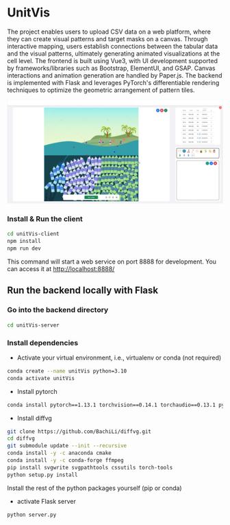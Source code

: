 # UnitVis

The project enables users to upload CSV data on a web platform, where they can create visual patterns and target masks on a canvas. Through interactive mapping, users establish connections between the tabular data and the visual patterns, ultimately generating animated visualizations at the cell level. The frontend is built using Vue3, with UI development supported by frameworks/libraries such as Bootstrap, ElementUI, and GSAP. Canvas interactions and animation generation are handled by Paper.js. The backend is implemented with Flask and leverages PyTorch's differentiable rendering techniques to optimize the geometric arrangement of pattern tiles.

![system overview](demo.png "System Overview")

### Install & Run the client
```bash
cd unitVis-client
npm install 
npm run dev
```

This command will start a web service on port 8888 for development. You can access it at [http://localhost:8888/](http://localhost:8888/)

## Run the backend locally with Flask

### Go into the backend directory
```bash
cd unitVis-server
```

### Install dependencies
- Activate your virtual environment, i.e., virtualenv or conda (not required)
```bash
conda create --name unitVis python=3.10
conda activate unitVis
```
- Install pytorch
```bash
conda install pytorch==1.13.1 torchvision==0.14.1 torchaudio==0.13.1 pytorch-cuda=11.6 -c pytorch -c nvidia
```

- Install diffvg
```bash
git clone https://github.com/BachiLi/diffvg.git
cd diffvg
git submodule update --init --recursive
conda install -y -c anaconda cmake
conda install -y -c conda-forge ffmpeg
pip install svgwrite svgpathtools cssutils torch-tools
python setup.py install
```
Install the rest of the python packages yourself (pip or conda)
- activate Flask server
```bash
python server.py
```
 


